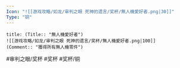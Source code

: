 ```yaml
---
Icon: "![[游戏攻略/如龙/审判之眼 死神的遗言/奖杯/無人機愛好者.png|30]]"
Type: "铜"
---
```

```ad-common-bronze-trophy
title: (Title:: "無人機愛好者")
![[游戏攻略/如龙/审判之眼 死神的遗言/奖杯/無人機愛好者.png|100]]
(Comment:: "獲得所有無人機零件")
```

#审判之眼/奖杯 #奖杯 #奖杯/铜

